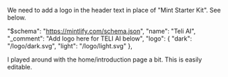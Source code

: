 We need to add a logo in the header text in place of "Mint Starter Kit". See below.

"$schema": "https://mintlify.com/schema.json",
"name": "Teli AI",
"\_comment": "Add logo here for TELI AI below",
"logo": {
"dark": "/logo/dark.svg",
"light": "/logo/light.svg"
},

I played around with the home/introduction page a bit. This is easily editable.
